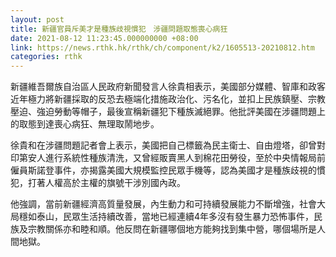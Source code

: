 ```yaml
---
layout: post
title: 新疆官員斥美才是種族歧視慣犯　涉疆問題取態喪心病狂
date: 2021-08-12 11:23:45.000000000 +08:00
link: https://news.rthk.hk/rthk/ch/component/k2/1605513-20210812.htm
categories: rthk
---
```


新疆維吾爾族自治區人民政府新聞發言人徐貴相表示，美國部分媒體、智庫和政客近年極力將新疆採取的反恐去極端化措施政治化、污名化，並扣上民族鎮壓、宗教壓迫、強迫勞動等帽子，最後宣稱新疆犯下種族滅絕罪。他批評美國在涉疆問題上的取態到達喪心病狂、無理取鬧地步。

徐貴和在涉疆問題記者會上表示，美國把自己標籤為民主衛士、自由燈塔，卻曾對印第安人進行系統性種族清洗，又曾經販賣黑人到棉花田勞役，至於中央情報局前僱員斯諾登事件，亦揭露美國大規模監控民眾手機等，認為美國才是種族歧視的慣犯，打著人權高於主權的旗號干涉別國內政。

他強調，當前新疆經濟高質量發展，內生動力和可持續發展能力不斷增強，社會大局穩如泰山，民眾生活持續改善，當地已經連續4年多沒有發生暴力恐怖事件，民族及宗教關係亦和睦和順。他反問在新疆哪個地方能夠找到集中營，哪個場所是人間地獄。
